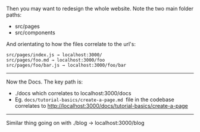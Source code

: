 Then you may want to redesign the whole website. Note the two main folder paths:
- src/pages  
- src/components  

And orientating to how the files correlate to the url's:
```
src/pages/index.js → localhost:3000/  
src/pages/foo.md → localhost:3000/foo  
src/pages/foo/bar.js → localhost:3000/foo/bar
```

---

Now the Docs. The key path is:

- ./docs which correlates to localhost:3000/docs
- Eg. `docs/tutorial-basics/create-a-page.md`  file in the codebase correlates to [http://localhost:3000/docs/tutorial-basics/create-a-page](http://localhost:3000/docs/tutorial-basics/create-a-page)

----

Similar thing going on with ./blog → localhost:3000/blog